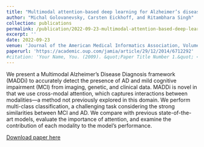 ```yaml
---
title: "Multimodal attention-based deep learning for Alzheimer’s disease diagnosis"
author: "Michal Golovanevsky, Carsten Eickhoff, and Ritambhara Singh"
collection: publications
permalink: /publication/2022-09-23-multimodal-attention-based-deep-learning-for-alzheimer's-disease-diagnosis
excerpt: ''
date: 2022-09-23
venue: 'Journal of the American Medical Informatics Association, Volume 29, Issue 12'
paperurl: 'https://academic.oup.com/jamia/article/29/12/2014/6712292'
#citation: 'Your Name, You. (2009). &quot;Paper Title Number 1.&quot; <i>Journal 1</i>. 1(1).'
---
```

We present a Multimodal Alzheimer’s Disease Diagnosis framework (MADDi) to accurately detect the presence of AD and mild cognitive impairment (MCI) from imaging, genetic, and clinical data. MADDi is novel in that we use cross-modal attention, which captures interactions between modalities—a method not previously explored in this domain. We perform multi-class classification, a challenging task considering the strong similarities between MCI and AD. We compare with previous state-of-the-art models, evaluate the importance of attention, and examine the contribution of each modality to the model’s performance.

[Download paper here](https://arxiv.org/abs/2206.08826)

<!-- Recommended citation: Your Name, You. (2009). "Paper Title Number 1." <i>Journal 1</i>. 1(1). -->